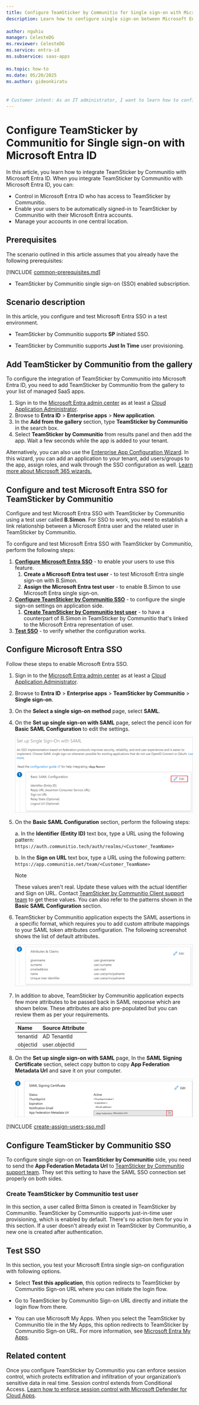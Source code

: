 ```yaml
---
title: Configure TeamSticker by Communitio for Single sign-on with Microsoft Entra ID
description: Learn how to configure single sign-on between Microsoft Entra ID and TeamSticker by Communitio.

author: nguhiu
manager: CelesteDG
ms.reviewer: CelesteDG
ms.service: entra-id
ms.subservice: saas-apps

ms.topic: how-to
ms.date: 05/20/2025
ms.author: gideonkiratu


# Customer intent: As an IT administrator, I want to learn how to configure single sign-on between Microsoft Entra ID and TeamSticker by Communitio so that I can control who has access to TeamSticker by Communitio, enable automatic sign-in with Microsoft Entra accounts, and manage my accounts in one central location.
---
```


# Configure TeamSticker by Communitio for Single sign-on with Microsoft Entra ID

In this article,  you learn how to integrate TeamSticker by Communitio with Microsoft Entra ID. When you integrate TeamSticker by Communitio with Microsoft Entra ID, you can:

* Control in Microsoft Entra ID who has access to TeamSticker by Communitio.
* Enable your users to be automatically signed-in to TeamSticker by Communitio with their Microsoft Entra accounts.
* Manage your accounts in one central location.

## Prerequisites
The scenario outlined in this article assumes that you already have the following prerequisites:

[!INCLUDE [common-prerequisites.md](~/identity/saas-apps/includes/common-prerequisites.md)]
* TeamSticker by Communitio single sign-on (SSO) enabled subscription.

## Scenario description

In this article,  you configure and test Microsoft Entra SSO in a test environment.

* TeamSticker by Communitio supports **SP** initiated SSO.

* TeamSticker by Communitio supports **Just In Time** user provisioning.

## Add TeamSticker by Communitio from the gallery

To configure the integration of TeamSticker by Communitio into Microsoft Entra ID, you need to add TeamSticker by Communitio from the gallery to your list of managed SaaS apps.

1. Sign in to the [Microsoft Entra admin center](https://entra.microsoft.com) as at least a [Cloud Application Administrator](~/identity/role-based-access-control/permissions-reference.md#cloud-application-administrator).
1. Browse to **Entra ID** > **Enterprise apps** > **New application**.
1. In the **Add from the gallery** section, type **TeamSticker by Communitio** in the search box.
1. Select **TeamSticker by Communitio** from results panel and then add the app. Wait a few seconds while the app is added to your tenant.

 Alternatively, you can also use the [Enterprise App Configuration Wizard](https://portal.office.com/AdminPortal/home?Q=Docs#/azureadappintegration). In this wizard, you can add an application to your tenant, add users/groups to the app, assign roles, and walk through the SSO configuration as well. [Learn more about Microsoft 365 wizards.](/microsoft-365/admin/misc/azure-ad-setup-guides)

<a name='configure-and-test-azure-ad-sso-for-teamsticker-by-communitio'></a>

## Configure and test Microsoft Entra SSO for TeamSticker by Communitio

Configure and test Microsoft Entra SSO with TeamSticker by Communitio using a test user called **B.Simon**. For SSO to work, you need to establish a link relationship between a Microsoft Entra user and the related user in TeamSticker by Communitio.

To configure and test Microsoft Entra SSO with TeamSticker by Communitio, perform the following steps:

1. **[Configure Microsoft Entra SSO](#configure-azure-ad-sso)** - to enable your users to use this feature.
    1. **Create a Microsoft Entra test user** - to test Microsoft Entra single sign-on with B.Simon.
    1. **Assign the Microsoft Entra test user** - to enable B.Simon to use Microsoft Entra single sign-on.
1. **[Configure TeamSticker by Communitio SSO](#configure-teamsticker-by-communitio-sso)** - to configure the single sign-on settings on application side.
    1. **[Create TeamSticker by Communitio test user](#create-teamsticker-by-communitio-test-user)** - to have a counterpart of B.Simon in TeamSticker by Communitio that's linked to the Microsoft Entra representation of user.
1. **[Test SSO](#test-sso)** - to verify whether the configuration works.

<a name='configure-azure-ad-sso'></a>

## Configure Microsoft Entra SSO

Follow these steps to enable Microsoft Entra SSO.

1. Sign in to the [Microsoft Entra admin center](https://entra.microsoft.com) as at least a [Cloud Application Administrator](~/identity/role-based-access-control/permissions-reference.md#cloud-application-administrator).
1. Browse to **Entra ID** > **Enterprise apps** > **TeamSticker by Communitio** > **Single sign-on**.
1. On the **Select a single sign-on method** page, select **SAML**.
1. On the **Set up single sign-on with SAML** page, select the pencil icon for **Basic SAML Configuration** to edit the settings.

   ![Edit Basic SAML Configuration](common/edit-urls.png)

1. On the **Basic SAML Configuration** section, perform the following steps:

    a. In the **Identifier (Entity ID)** text box, type a URL using the following pattern:
    `https://auth.communitio.tech/auth/realms/<Customer_TeamName>`

    b. In the **Sign on URL** text box, type a URL using the following pattern:
    `https://app.communitio.net/team/<Customer_TeamName>`

	> [!NOTE]
	> These values aren't real. Update these values with the actual Identifier and Sign on URL. Contact [TeamSticker by Communitio Client support team](mailto:cs@communitio.net) to get these values. You can also refer to the patterns shown in the **Basic SAML Configuration** section.

1. TeamSticker by Communitio application expects the SAML assertions in a specific format, which requires you to add custom attribute mappings to your SAML token attributes configuration. The following screenshot shows the list of default attributes.

	![image](common/default-attributes.png)

1. In addition to above, TeamSticker by Communitio application expects few more attributes to be passed back in SAML response which are shown below. These attributes are also pre-populated but you can review them as per your requirements.
	
	| Name | Source Attribute |
	| ---------| --------- |
	| tenantid | AD TenantId |
    | objectid | user.objectid |

1. On the **Set up single sign-on with SAML** page, In the **SAML Signing Certificate** section, select copy button to copy **App Federation Metadata Url** and save it on your computer.

	![The Certificate download link](common/copy-metadataurl.png)

<a name='create-an-azure-ad-test-user'></a>

[!INCLUDE [create-assign-users-sso.md](~/identity/saas-apps/includes/create-assign-users-sso.md)]

## Configure TeamSticker by Communitio SSO

To configure single sign-on on **TeamSticker by Communitio** side, you need to send the **App Federation Metadata Url** to [TeamSticker by Communitio support team](mailto:cs@communitio.net). They set this setting to have the SAML SSO connection set properly on both sides.

### Create TeamSticker by Communitio test user

In this section, a user called Britta Simon is created in TeamSticker by Communitio. TeamSticker by Communitio supports just-in-time user provisioning, which is enabled by default. There's no action item for you in this section. If a user doesn't already exist in TeamSticker by Communitio, a new one is created after authentication.

## Test SSO 

In this section, you test your Microsoft Entra single sign-on configuration with following options. 

* Select **Test this application**, this option redirects to TeamSticker by Communitio Sign-on URL where you can initiate the login flow. 

* Go to TeamSticker by Communitio Sign-on URL directly and initiate the login flow from there.

* You can use Microsoft My Apps. When you select the TeamSticker by Communitio tile in the My Apps, this option redirects to TeamSticker by Communitio Sign-on URL. For more information, see [Microsoft Entra My Apps](/azure/active-directory/manage-apps/end-user-experiences#azure-ad-my-apps).

## Related content

Once you configure TeamSticker by Communitio you can enforce session control, which protects exfiltration and infiltration of your organization’s sensitive data in real time. Session control extends from Conditional Access. [Learn how to enforce session control with Microsoft Defender for Cloud Apps](/cloud-app-security/proxy-deployment-aad).
